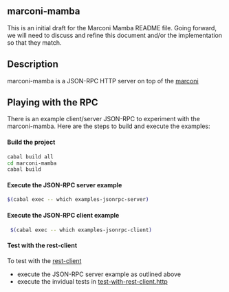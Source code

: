 marconi-mamba
--

This is an initial draft for the Marconi Mamba README file. Going forward, we will need to discuss and refine this document and/or the implementation so that they match.

## Description
marconi-mamba is a JSON-RPC HTTP server on top of the [marconi](../marconi/README.md)

## Playing with the RPC
There is an example client/server JSON-RPC to experiment with the marconi-mamba. Here are the steps to build and execute the examples:

#### Build the project

``` sh
cabal build all
cd marconi-mamba
cabal build
```

#### Execute the JSON-RPC server example

``` sh
$(cabal exec -- which examples-jsonrpc-server)
```

#### Execute the JSON-RPC client example

``` sh
 $(cabal exec -- which examples-jsonrpc-client)
```

#### Test with the rest-client
To test with the [rest-client](https://github.com/pashky/restclient.el)
- execute the JSON-RPC server example as outlined above
- execute the invidual tests in [test-with-rest-client.http](./examples/test-with-rest-client.http)
